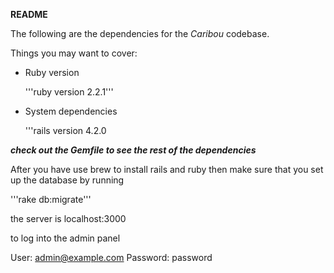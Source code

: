 **README**

The following are the dependencies for the _Caribou_ codebase.

Things you may want to cover:

* Ruby version

  '''ruby version 2.2.1'''

* System dependencies

  '''rails version 4.2.0

**_check out the Gemfile to see the rest of the dependencies_**

After you have use brew to install rails and ruby then make sure that you set up
the database by running

'''rake db:migrate'''

the server is localhost:3000

to log into the admin panel

User: admin@example.com
Password: password
